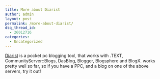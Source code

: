 ```yaml
---
title: More about Diarist
author: admin
layout: post
permalink: /more-about-diarist/
dsq_thread_id:
  - 26012716
categories:
  - Uncategorized
---
```

[Diarist][1] is a pocket pc blogging tool, that works with .TEXT, CommunityServer::Blogs, DasBlog, Blogger, Blogsphere and BlogX. works pretty well so far, so if you have a PPC, and a blog on one of the above servers, try it out!

 [1]: http://kevdaly.aspxconnection.com/PocketBlogWriter.aspx